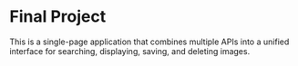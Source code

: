 # Final Project

This is a single-page application that combines multiple APIs into a unified interface for searching, displaying, saving, and deleting images.
